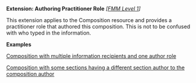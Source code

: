 **Extension: Authoring Practitioner Role** *[[FMM Level 1](guidance.html)]*

This extension applies to the Composition resource and provides a practitioner role that authored this composition. This is not to be confused with who typed in the information.

**Examples**

[Composition with multiple information recipients and one author role](Composition-multiple-information-recipients-and-author-role.html)

[Composition with some sections having a different section author to the composition author](Composition-composition-different-authors.html)
